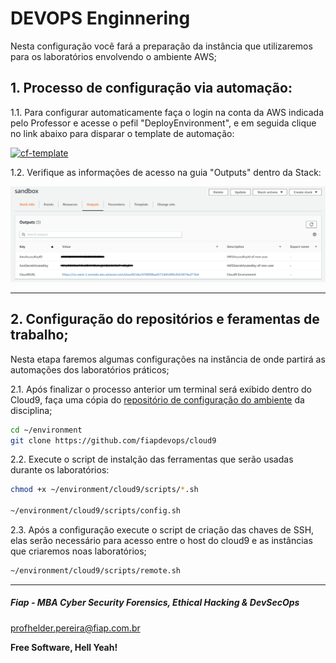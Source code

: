 # DEVOPS Enginnering

Nesta configuração você fará a preparação da instância que utilizaremos para os laboratórios envolvendo o ambiente AWS;

## 1. Processo de configuração via automação:

1.1. Para configurar automaticamente faça o login na conta da AWS indicada pelo Professor e acesse o pefil "DeployEnvironment", e em seguida clique no link abaixo para disparar o template de automação:

[![cf-template](https://s3.amazonaws.com/cloudformation-examples/cloudformation-launch-stack.png)](https://console.aws.amazon.com/cloudformation/home?region=us-east-1#/stacks/new?stackName=sandbox&templateURL=https://s3.us-east-1.amazonaws.com/cf-templates-fiaplabs-automation/C9.yaml)


1.2. Verifique as informações de acesso na guia "Outputs" dentro da Stack:

![CLOUD9_05](images/CLOUD9_05.PNG)

---
## 2. Configuração do repositórios e feramentas de trabalho;

Nesta etapa faremos algumas configurações na instância de onde partirá as automações dos laboratórios práticos;

2.1. Após finalizar o processo anterior um terminal será exibido dentro do Cloud9, faça uma cópia do [repositório de configuração do ambiente](https://github.com/fiapdevops/cloud9) da disciplina;

```sh
cd ~/environment
git clone https://github.com/fiapdevops/cloud9
```

2.2. Execute o script de instalção das ferramentas que serão usadas durante os laboratórios:

```sh
chmod +x ~/environment/cloud9/scripts/*.sh

~/environment/cloud9/scripts/config.sh
```

2.3. Após a configuração execute o script de criação das chaves de SSH, elas serão necessário para acesso entre o host do cloud9 e as instâncias que criaremos noas laboratórios;

```sh
~/environment/cloud9/scripts/remote.sh
```

---

##### Fiap - MBA Cyber Security Forensics, Ethical Hacking & DevSecOps
profhelder.pereira@fiap.com.br

**Free Software, Hell Yeah!**
